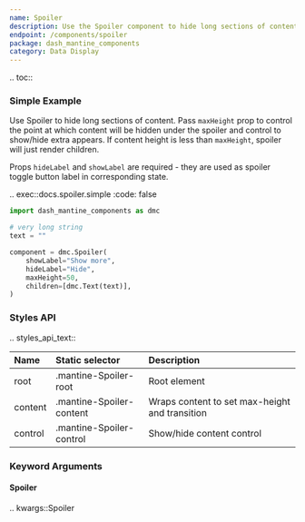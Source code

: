 ```yaml
---
name: Spoiler
description: Use the Spoiler component to hide long sections of content.
endpoint: /components/spoiler
package: dash_mantine_components
category: Data Display
---
```


.. toc::

### Simple Example

Use Spoiler to hide long sections of content. Pass `maxHeight` prop to control the point at which content will be
hidden under the spoiler and control to show/hide extra appears. If content height is less than `maxHeight`, spoiler
will just render children.

Props `hideLabel` and `showLabel` are required - they are used as spoiler toggle button label in corresponding state.

.. exec::docs.spoiler.simple
    :code: false

```python
import dash_mantine_components as dmc

# very long string
text = ""

component = dmc.Spoiler(
    showLabel="Show more",
    hideLabel="Hide",
    maxHeight=50,
    children=[dmc.Text(text)],
)
```

### Styles API

.. styles_api_text::

| Name    | Static selector          | Description                                    |
|:--------|:-------------------------|:-----------------------------------------------|
| root    | .mantine-Spoiler-root    | Root element                                   |
| content | .mantine-Spoiler-content | Wraps content to set max-height and transition |
| control | .mantine-Spoiler-control | Show/hide content control                      |

### Keyword Arguments

#### Spoiler

.. kwargs::Spoiler
